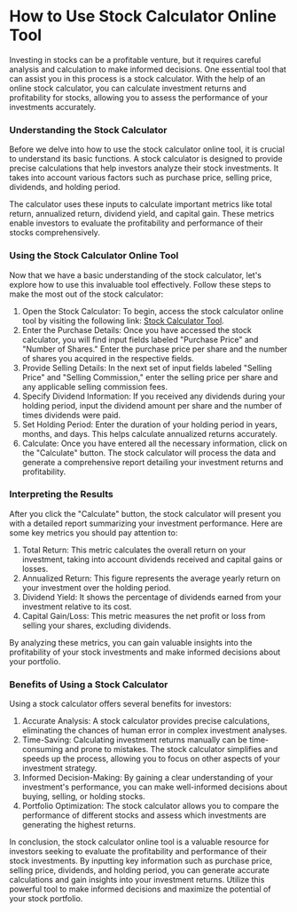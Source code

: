How to Use Stock Calculator Online Tool
=======================================

Investing in stocks can be a profitable venture, but it requires careful analysis and calculation to make informed decisions. One essential tool that can assist you in this process is a stock calculator. With the help of an online stock calculator, you can calculate investment returns and profitability for stocks, allowing you to assess the performance of your investments accurately.

### Understanding the Stock Calculator

Before we delve into how to use the stock calculator online tool, it is crucial to understand its basic functions. A stock calculator is designed to provide precise calculations that help investors analyze their stock investments. It takes into account various factors such as purchase price, selling price, dividends, and holding period.

The calculator uses these inputs to calculate important metrics like total return, annualized return, dividend yield, and capital gain. These metrics enable investors to evaluate the profitability and performance of their stocks comprehensively.

### Using the Stock Calculator Online Tool

Now that we have a basic understanding of the stock calculator, let's explore how to use this invaluable tool effectively. Follow these steps to make the most out of the stock calculator:

1. Open the Stock Calculator: To begin, access the stock calculator online tool by visiting the following link: [Stock Calculator Tool](https://www.onlinecalculatorsfree.com/financial/stock-calculator.html).
2. Enter the Purchase Details: Once you have accessed the stock calculator, you will find input fields labeled "Purchase Price" and "Number of Shares." Enter the purchase price per share and the number of shares you acquired in the respective fields.
3. Provide Selling Details: In the next set of input fields labeled "Selling Price" and "Selling Commission," enter the selling price per share and any applicable selling commission fees.
4. Specify Dividend Information: If you received any dividends during your holding period, input the dividend amount per share and the number of times dividends were paid.
5. Set Holding Period: Enter the duration of your holding period in years, months, and days. This helps calculate annualized returns accurately.
6. Calculate: Once you have entered all the necessary information, click on the "Calculate" button. The stock calculator will process the data and generate a comprehensive report detailing your investment returns and profitability.

### Interpreting the Results

After you click the "Calculate" button, the stock calculator will present you with a detailed report summarizing your investment performance. Here are some key metrics you should pay attention to:

1. Total Return: This metric calculates the overall return on your investment, taking into account dividends received and capital gains or losses.
2. Annualized Return: This figure represents the average yearly return on your investment over the holding period.
3. Dividend Yield: It shows the percentage of dividends earned from your investment relative to its cost.
4. Capital Gain/Loss: This metric measures the net profit or loss from selling your shares, excluding dividends.

By analyzing these metrics, you can gain valuable insights into the profitability of your stock investments and make informed decisions about your portfolio.

### Benefits of Using a Stock Calculator

Using a stock calculator offers several benefits for investors:

1. Accurate Analysis: A stock calculator provides precise calculations, eliminating the chances of human error in complex investment analyses.
2. Time-Saving: Calculating investment returns manually can be time-consuming and prone to mistakes. The stock calculator simplifies and speeds up the process, allowing you to focus on other aspects of your investment strategy.
3. Informed Decision-Making: By gaining a clear understanding of your investment's performance, you can make well-informed decisions about buying, selling, or holding stocks.
4. Portfolio Optimization: The stock calculator allows you to compare the performance of different stocks and assess which investments are generating the highest returns.

In conclusion, the stock calculator online tool is a valuable resource for investors seeking to evaluate the profitability and performance of their stock investments. By inputting key information such as purchase price, selling price, dividends, and holding period, you can generate accurate calculations and gain insights into your investment returns. Utilize this powerful tool to make informed decisions and maximize the potential of your stock portfolio.